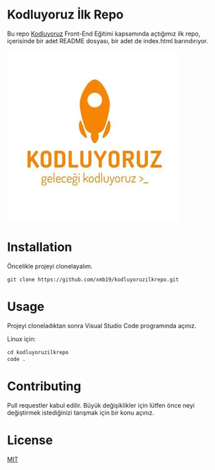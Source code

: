 # Kodluyoruz İlk Repo


Bu repo [Kodluyoruz](https://kodluyoruz.org) Front-End Eğitimi kapsamında açtığımız ilk repo, içerisinde bir adet README dosyası, bir adet de index.html barındırıyor.

![Kodluyoruz Logo](https://raw.githubusercontent.com/Kodluyoruz/taskforce/git/git/markdown-nedir-nasil-kullaniriz-/figures/kodluyoruz_logo.jpg)

# Installation


Öncelikle projeyi clonelayalım.

```
git clone https://github.com/xmb19/kodluyoruzilkrepo.git
```

# Usage 
Projeyi cloneladıktan sonra Visual Studio Code programında açınız.

Linux için:
```
cd kodluyoruzilkrepo
code .
```
# Contributing

Pull requestler kabul edilir. Büyük değişiklikler için lütfen önce neyi değiştirmek istediğinizi tarışmak için bir konu açınız.

# License 

[MIT](C:\Users\xmb01\Documents\GitHub\kodluyoruzilkrepo\LICENSE)

